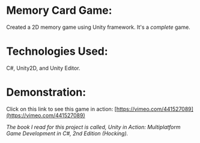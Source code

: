 # Memory Card Game:
Created a 2D memory game using Unity framework. It's a *complete* game.

# Technologies Used:
C#, Unity2D, and Unity Editor.

# Demonstration:
Click on this link to see this game in action: [https://vimeo.com/441527089](https://vimeo.com/441527089)


*The book I read for this project is called, Unity in Action: Multiplatform Game Development in C#, 2nd Edition (Hocking).*
